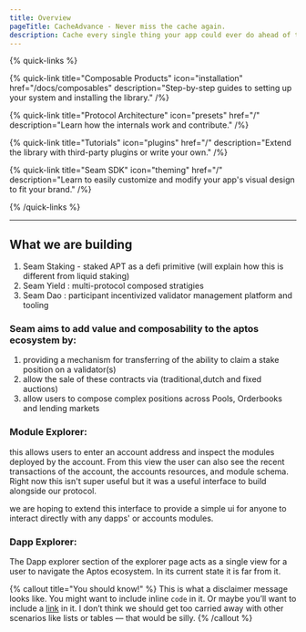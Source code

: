 ```yaml
---
title: Overview
pageTitle: CacheAdvance - Never miss the cache again.
description: Cache every single thing your app could ever do ahead of time, so your code never even has to run at all.
---
```

{% quick-links %}

{% quick-link title="Composable Products" icon="installation" href="/docs/composables" description="Step-by-step guides to setting up your system and installing the library." /%}

{% quick-link title="Protocol Architecture" icon="presets" href="/" description="Learn how the internals work and contribute." /%}

{% quick-link title="Tutorials" icon="plugins" href="/" description="Extend the library with third-party plugins or write your own." /%}

{% quick-link title="Seam SDK" icon="theming" href="/" description="Learn to easily customize and modify your app's visual design to fit your brand." /%}

{% /quick-links %}


---

## What we are building

1. Seam Staking - staked APT as a defi primitive (will explain how this is different from liquid staking)
2. Seam Yield : multi-protocol composed stratigies
3. Seam Dao : participant incentivized validator management platform and tooling

### Seam aims to add value and composability to the aptos ecosystem by:

1. providing a mechanism for transferring of the ability to claim a stake position on a validator(s)
2. allow the sale of these contracts via (traditional,dutch and fixed auctions)
3. allow users to compose complex positions across Pools, Orderbooks and lending markets

### Module Explorer:

this allows users to enter an account address and inspect the modules deployed by the account. From this view the user can also see the recent transactions of the account, the accounts resources, and module schema. Right now this isn't super useful but it was a useful interface to build alongside our protocol.

we are hoping to extend this interface to provide a simple ui for anyone to interact directly with any dapps' or accounts modules.

### Dapp Explorer:

The Dapp explorer section of the explorer page acts as a single view for a user to navigate the Aptos ecosystem. In its current state it is far from it.

{% callout title="You should know!" %}
This is what a disclaimer message looks like. You might want to include inline `code` in it. Or maybe you’ll want to include a [link](/) in it. I don’t think we should get too carried away with other scenarios like lists or tables — that would be silly.
{% /callout %}
